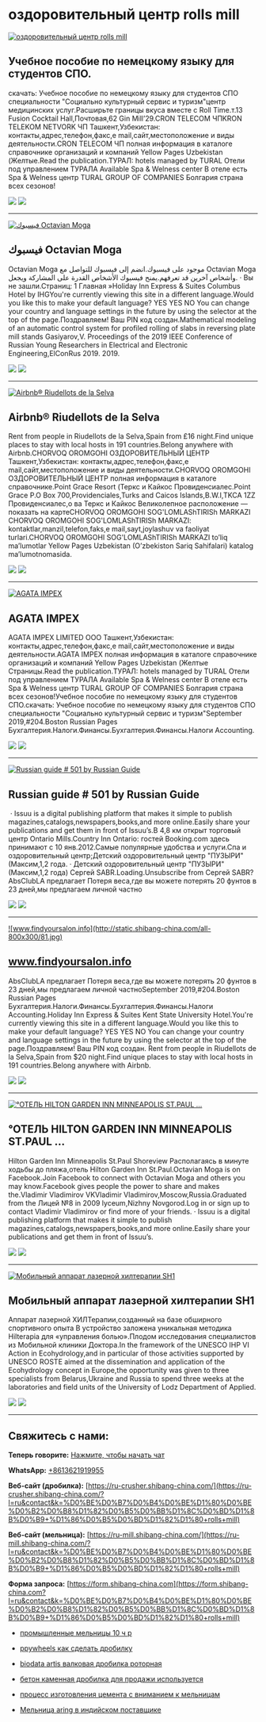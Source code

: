 # оздоровительный центр rolls mill

<a href="https://swt.shibang-china.com/?l=ru&img&k=%D0%BE%D0%B7%D0%B4%D0%BE%D1%80%D0%BE%D0%B2%D0%B8%D1%82%D0%B5%D0%BB%D1%8C%D0%BD%D1%8B%D0%B9+%D1%86%D0%B5%D0%BD%D1%82%D1%80+rolls+mill" target="_blank">![оздоровительный центр rolls mill](http://static.shibang-china.com/all-800x300/1039.jpg)</a>

## Учебное пособие по немецкому языку для студентов СПО.
cкачать: Учебное пособие по немецкому языку для студентов СПО специальности &quot;Социально культурный сервис и туризм&quot;центр медицинских услуг.Расширьте границы вкуса вместе с Roll Time.т.13 Fusion Cocktail Hall,Почтовая,62 Gin Mill’29.CRON TELECOM ЧПKRON TELEKOM NETVORK ЧП Ташкент,Узбекистан: контакты,адрес,телефон,факс,e mail,сайт,местоположение и виды деятельности.CRON TELECOM ЧП полная информация в каталоге справочнике организаций и компаний Yellow Pages Uzbekistan (Желтые.Read the publication.ТУРАЛ: hotels managed by TURAL Отели под управлением ТУРАЛА Available Spa &amp; Welness center В отеле есть Spa &amp; Welness центр TURAL GROUP OF COMPANIES Болгария страна всех сезонов!


<a href="https://whatsapp.shibangsoft.com/WhatsApp.php" target="_blank" title="WhatsApp">![](http://static.shibang-china.com/icon/whatsapp.png)</a> <a href="https://swt.shibang-china.com/?l=ru&icon&k=%D0%BE%D0%B7%D0%B4%D0%BE%D1%80%D0%BE%D0%B2%D0%B8%D1%82%D0%B5%D0%BB%D1%8C%D0%BD%D1%8B%D0%B9+%D1%86%D0%B5%D0%BD%D1%82%D1%80+rolls+mill" target="_blank">![](http://static.shibang-china.com/icon/chat-ru.png)</a>

---

<a href="https://swt.shibang-china.com/?l=ru&img&k=%D0%BE%D0%B7%D0%B4%D0%BE%D1%80%D0%BE%D0%B2%D0%B8%D1%82%D0%B5%D0%BB%D1%8C%D0%BD%D1%8B%D0%B9+%D1%86%D0%B5%D0%BD%D1%82%D1%80+rolls+mill" target="_blank">![‫Octavian Moga فيسبوك‬](http://static.shibang-china.com/all-800x300/527.jpg)</a>

## ‫Octavian Moga فيسبوك‬
‏‎Octavian Moga‎‏ موجود على فيسبوك.انضم إلى فيسبوك للتواصل مع ‏‎Octavian Moga‎‏ وأشخاص آخرين قد تعرفهم.يمنح فيسبوك الأشخاص القدرة على المشاركة ويجعل.&nbsp;&#0183;&#32;Вы не зашли.Страниц: 1 Главная &#187;Holiday Inn Express &amp; Suites Columbus Hotel by IHGYou're currently viewing this site in a different language.Would you like this to make your default language? YES YES NO You can change your country and language settings in the future by using the selector at the top of the page.Поздравляем! Ваш PIN код создан.Mathematical modeling of an automatic control system for profiled rolling of slabs in reversing plate mill stands Gasiyarov,V. Proceedings of the 2019 IEEE Conference of Russian Young Researchers in Electrical and Electronic Engineering,ElConRus 2019. 2019.


<a href="https://whatsapp.shibangsoft.com/WhatsApp.php" target="_blank" title="WhatsApp">![](http://static.shibang-china.com/icon/whatsapp.png)</a> <a href="https://swt.shibang-china.com/?l=ru&icon&k=%D0%BE%D0%B7%D0%B4%D0%BE%D1%80%D0%BE%D0%B2%D0%B8%D1%82%D0%B5%D0%BB%D1%8C%D0%BD%D1%8B%D0%B9+%D1%86%D0%B5%D0%BD%D1%82%D1%80+rolls+mill" target="_blank">![](http://static.shibang-china.com/icon/chat-ru.png)</a>

---

<a href="https://swt.shibang-china.com/?l=ru&img&k=%D0%BE%D0%B7%D0%B4%D0%BE%D1%80%D0%BE%D0%B2%D0%B8%D1%82%D0%B5%D0%BB%D1%8C%D0%BD%D1%8B%D0%B9+%D1%86%D0%B5%D0%BD%D1%82%D1%80+rolls+mill" target="_blank">![Airbnb&#174; Riudellots de la Selva](http://static.shibang-china.com/all-800x300/1308.jpg)</a>

## Airbnb&#174; Riudellots de la Selva
Rent from people in Riudellots de la Selva,Spain from &#163;16 night.Find unique places to stay with local hosts in 191 countries.Belong anywhere with Airbnb.CHORVOQ OROMGOHI ОЗДОРОВИТЕЛЬНЫЙ ЦЕНТР Ташкент,Узбекистан: контакты,адрес,телефон,факс,e mail,сайт,местоположение и виды деятельности.CHORVOQ OROMGOHI ОЗДОРОВИТЕЛЬНЫЙ ЦЕНТР полная информация в каталоге справочнике.Point Grace Resort (Теркс и Кайкос Провиденсиалес.Point Grace P.O Box 700,Providenciales,Turks and Caicos Islands,B.W.I,TKCA 1ZZ Провиденсиалес,о ва Теркс и Кайкос Великолепное расположение — показать на картеCHORVOQ OROMGOHI SOG'LOMLAShTIRISh MARKAZI CHORVOQ OROMGOHI SOG'LOMLAShTIRISh MARKAZI: kontaktlar,manzil,telefon,faks,e mail,sayt,joylashuv va faoliyat turlari.CHORVOQ OROMGOHI SOG'LOMLAShTIRISh MARKAZI to’liq ma’lumotlar Yellow Pages Uzbekistan (O’zbekiston Sariq Sahifalari) katalog ma’lumotnomasida.


<a href="https://whatsapp.shibangsoft.com/WhatsApp.php" target="_blank" title="WhatsApp">![](http://static.shibang-china.com/icon/whatsapp.png)</a> <a href="https://swt.shibang-china.com/?l=ru&icon&k=%D0%BE%D0%B7%D0%B4%D0%BE%D1%80%D0%BE%D0%B2%D0%B8%D1%82%D0%B5%D0%BB%D1%8C%D0%BD%D1%8B%D0%B9+%D1%86%D0%B5%D0%BD%D1%82%D1%80+rolls+mill" target="_blank">![](http://static.shibang-china.com/icon/chat-ru.png)</a>

---

<a href="https://swt.shibang-china.com/?l=ru&img&k=%D0%BE%D0%B7%D0%B4%D0%BE%D1%80%D0%BE%D0%B2%D0%B8%D1%82%D0%B5%D0%BB%D1%8C%D0%BD%D1%8B%D0%B9+%D1%86%D0%B5%D0%BD%D1%82%D1%80+rolls+mill" target="_blank">![AGATA IMPEX](http://static.shibang-china.com/all-800x300/259.jpg)</a>

## AGATA IMPEX
AGATA IMPEX LIMITED ООО Ташкент,Узбекистан: контакты,адрес,телефон,факс,e mail,сайт,местоположение и виды деятельности.AGATA IMPEX полная информация в каталоге справочнике организаций и компаний Yellow Pages Uzbekistan (Желтые Страницы.Read the publication.ТУРАЛ: hotels managed by TURAL Отели под управлением ТУРАЛА Available Spa &amp; Welness center В отеле есть Spa &amp; Welness центр TURAL GROUP OF COMPANIES Болгария страна всех сезонов!Учебное пособие по немецкому языку для студентов СПО.cкачать: Учебное пособие по немецкому языку для студентов СПО специальности &quot;Социально культурный сервис и туризм&quot;September 2019,#204.Boston Russian Pages Бухгалтерия.Налоги.Финансы.Бухгалтерия.Финансы.Налоги Accounting.


<a href="https://whatsapp.shibangsoft.com/WhatsApp.php" target="_blank" title="WhatsApp">![](http://static.shibang-china.com/icon/whatsapp.png)</a> <a href="https://swt.shibang-china.com/?l=ru&icon&k=%D0%BE%D0%B7%D0%B4%D0%BE%D1%80%D0%BE%D0%B2%D0%B8%D1%82%D0%B5%D0%BB%D1%8C%D0%BD%D1%8B%D0%B9+%D1%86%D0%B5%D0%BD%D1%82%D1%80+rolls+mill" target="_blank">![](http://static.shibang-china.com/icon/chat-ru.png)</a>

---

<a href="https://swt.shibang-china.com/?l=ru&img&k=%D0%BE%D0%B7%D0%B4%D0%BE%D1%80%D0%BE%D0%B2%D0%B8%D1%82%D0%B5%D0%BB%D1%8C%D0%BD%D1%8B%D0%B9+%D1%86%D0%B5%D0%BD%D1%82%D1%80+rolls+mill" target="_blank">![Russian guide # 501 by Russian Guide](http://static.shibang-china.com/all-800x300/727.jpg)</a>

## Russian guide # 501 by Russian Guide
&nbsp;&#0183;&#32;Issuu is a digital publishing platform that makes it simple to publish magazines,catalogs,newspapers,books,and more online.Easily share your publications and get them in front of Issuu’s.В 4,8 км открыт торговый центр Ontario Mills.Country Inn Ontario: гостей Booking.com здесь принимают с 10 янв.2012.Самые популярные удобства и услуги.Спа и оздоровительный центр;Детский оздоровительный центр &quot;ПУЗЫРИ&quot; (Максим,1,2 года.&nbsp;&#0183;&#32;Детский оздоровительный центр &quot;ПУЗЫРИ&quot; (Максим,1,2 года) Сергей SABR.Loading.Unsubscribe from Сергей SABR?AbsClubLA предлагает Потеря веса,где вы можете потерять 20 фунтов в 23 дней,мы предлагаем личной частно


<a href="https://whatsapp.shibangsoft.com/WhatsApp.php" target="_blank" title="WhatsApp">![](http://static.shibang-china.com/icon/whatsapp.png)</a> <a href="https://swt.shibang-china.com/?l=ru&icon&k=%D0%BE%D0%B7%D0%B4%D0%BE%D1%80%D0%BE%D0%B2%D0%B8%D1%82%D0%B5%D0%BB%D1%8C%D0%BD%D1%8B%D0%B9+%D1%86%D0%B5%D0%BD%D1%82%D1%80+rolls+mill" target="_blank">![](http://static.shibang-china.com/icon/chat-ru.png)</a>

---

<a href="https://swt.shibang-china.com/?l=ru&img&k=%D0%BE%D0%B7%D0%B4%D0%BE%D1%80%D0%BE%D0%B2%D0%B8%D1%82%D0%B5%D0%BB%D1%8C%D0%BD%D1%8B%D0%B9+%D1%86%D0%B5%D0%BD%D1%82%D1%80+rolls+mill" target="_blank">![www.findyoursalon.info](http://static.shibang-china.com/all-800x300/81.jpg)</a>

## www.findyoursalon.info
AbsClubLA предлагает Потеря веса,где вы можете потерять 20 фунтов в 23 дней,мы предлагаем личной частноSeptember 2019,#204.Boston Russian Pages Бухгалтерия.Налоги.Финансы.Бухгалтерия.Финансы.Налоги Accounting.Holiday Inn Express &amp; Suites Kent State University Hotel.You're currently viewing this site in a different language.Would you like this to make your default language? YES YES NO You can change your country and language settings in the future by using the selector at the top of the page.Поздравляем! Ваш PIN код создан. Rent from people in Riudellots de la Selva,Spain from $20 night.Find unique places to stay with local hosts in 191 countries.Belong anywhere with Airbnb.


<a href="https://whatsapp.shibangsoft.com/WhatsApp.php" target="_blank" title="WhatsApp">![](http://static.shibang-china.com/icon/whatsapp.png)</a> <a href="https://swt.shibang-china.com/?l=ru&icon&k=%D0%BE%D0%B7%D0%B4%D0%BE%D1%80%D0%BE%D0%B2%D0%B8%D1%82%D0%B5%D0%BB%D1%8C%D0%BD%D1%8B%D0%B9+%D1%86%D0%B5%D0%BD%D1%82%D1%80+rolls+mill" target="_blank">![](http://static.shibang-china.com/icon/chat-ru.png)</a>

---

<a href="https://swt.shibang-china.com/?l=ru&img&k=%D0%BE%D0%B7%D0%B4%D0%BE%D1%80%D0%BE%D0%B2%D0%B8%D1%82%D0%B5%D0%BB%D1%8C%D0%BD%D1%8B%D0%B9+%D1%86%D0%B5%D0%BD%D1%82%D1%80+rolls+mill" target="_blank">![&#176;ОТЕЛЬ HILTON GARDEN INN MINNEAPOLIS ST.PAUL …](http://static.shibang-china.com/all-800x300/108.jpg)</a>

## &#176;ОТЕЛЬ HILTON GARDEN INN MINNEAPOLIS ST.PAUL …
Hilton Garden Inn Minneapolis St.Paul Shoreview Располагаясь в минуте ходьбы до пляжа,отель Hilton Garden Inn St.Paul.Octavian Moga is on Facebook.Join Facebook to connect with Octavian Moga and others you may know.Facebook gives people the power to share and makes the.Vladimir Vladimirov VKVladimir Vladimirov,Moscow,Russia.Graduated from the Лицей №8 in 2009 lyceum,Nizhny Novgorod.Log in or sign up to contact Vladimir Vladimirov or find more of your friends.&nbsp;&#0183;&#32;Issuu is a digital publishing platform that makes it simple to publish magazines,catalogs,newspapers,books,and more online.Easily share your publications and get them in front of Issuu’s.


<a href="https://whatsapp.shibangsoft.com/WhatsApp.php" target="_blank" title="WhatsApp">![](http://static.shibang-china.com/icon/whatsapp.png)</a> <a href="https://swt.shibang-china.com/?l=ru&icon&k=%D0%BE%D0%B7%D0%B4%D0%BE%D1%80%D0%BE%D0%B2%D0%B8%D1%82%D0%B5%D0%BB%D1%8C%D0%BD%D1%8B%D0%B9+%D1%86%D0%B5%D0%BD%D1%82%D1%80+rolls+mill" target="_blank">![](http://static.shibang-china.com/icon/chat-ru.png)</a>

---

<a href="https://swt.shibang-china.com/?l=ru&img&k=%D0%BE%D0%B7%D0%B4%D0%BE%D1%80%D0%BE%D0%B2%D0%B8%D1%82%D0%B5%D0%BB%D1%8C%D0%BD%D1%8B%D0%B9+%D1%86%D0%B5%D0%BD%D1%82%D1%80+rolls+mill" target="_blank">![Мобильный аппарат лазерной хилтерапии SH1](http://static.shibang-china.com/all-800x300/1201.jpg)</a>

## Мобильный аппарат лазерной хилтерапии SH1
Аппарат лазерной ХИЛТерапии,созданный на базе обширного спортивного опыта В устройство заложена уникальная методика Hilterapia для &#171;управления болью&#187;.Плодом исследования специалистов из Мобильной клиники Доктора.In the framework of the UNESCO IHP VI Action in Ecohydrology,and in particular of those activities supported by UNESCO ROSTE aimed at the dissemination and application of the Ecohydrology concept in Europe,the opportunity was given to three specialists from Belarus,Ukraine and Russia to spend three weeks at the laboratories and field units of the University of Lodz Department of Applied.

<a href="https://whatsapp.shibangsoft.com/WhatsApp.php" target="_blank" title="WhatsApp">![](http://static.shibang-china.com/icon/whatsapp.png)</a> <a href="https://swt.shibang-china.com/?l=ru&icon&k=%D0%BE%D0%B7%D0%B4%D0%BE%D1%80%D0%BE%D0%B2%D0%B8%D1%82%D0%B5%D0%BB%D1%8C%D0%BD%D1%8B%D0%B9+%D1%86%D0%B5%D0%BD%D1%82%D1%80+rolls+mill" target="_blank">![](http://static.shibang-china.com/icon/chat-ru.png)</a>

---
## Свяжитесь с нами:

**Теперь говорите:** [Нажмите, чтобы начать чат](https://swt.shibang-china.com?l=ru&contact&k=%D0%BE%D0%B7%D0%B4%D0%BE%D1%80%D0%BE%D0%B2%D0%B8%D1%82%D0%B5%D0%BB%D1%8C%D0%BD%D1%8B%D0%B9+%D1%86%D0%B5%D0%BD%D1%82%D1%80+rolls+mill)

**WhatsApp:**  [+8613621919955](https://whatsapp.shibangsoft.com/WhatsApp.php)

**Веб-сайт (дробилка):** [https://ru-crusher.shibang-china.com/](https://ru-crusher.shibang-china.com/?l=ru&contact&k=%D0%BE%D0%B7%D0%B4%D0%BE%D1%80%D0%BE%D0%B2%D0%B8%D1%82%D0%B5%D0%BB%D1%8C%D0%BD%D1%8B%D0%B9+%D1%86%D0%B5%D0%BD%D1%82%D1%80+rolls+mill)

**Веб-сайт (мельница):** [https://ru-mill.shibang-china.com/](https://ru-mill.shibang-china.com/?l=ru&contact&k=%D0%BE%D0%B7%D0%B4%D0%BE%D1%80%D0%BE%D0%B2%D0%B8%D1%82%D0%B5%D0%BB%D1%8C%D0%BD%D1%8B%D0%B9+%D1%86%D0%B5%D0%BD%D1%82%D1%80+rolls+mill)

**Форма запроса:** [https://form.shibang-china.com](https://form.shibang-china.com?l=ru&contact&k=%D0%BE%D0%B7%D0%B4%D0%BE%D1%80%D0%BE%D0%B2%D0%B8%D1%82%D0%B5%D0%BB%D1%8C%D0%BD%D1%8B%D0%B9+%D1%86%D0%B5%D0%BD%D1%82%D1%80+rolls+mill)

* [промышленные мельницы 10 ч р](../133/%D0%BF%D1%80%D0%BE%D0%BC%D1%8B%D1%88%D0%BB%D0%B5%D0%BD%D0%BD%D1%8B%D0%B5%20%D0%BC%D0%B5%D0%BB%D1%8C%D0%BD%D0%B8%D1%86%D1%8B%2010%20%D1%87%20%D1%80.md)

* [ppywheels как сделать дробилку](../132/ppywheels%20%D0%BA%D0%B0%D0%BA%20%D1%81%D0%B4%D0%B5%D0%BB%D0%B0%D1%82%D1%8C%20%D0%B4%D1%80%D0%BE%D0%B1%D0%B8%D0%BB%D0%BA%D1%83.md)

* [biodata artis валковая дробилка роторная](../133/biodata%20artis%20%D0%B2%D0%B0%D0%BB%D0%BA%D0%BE%D0%B2%D0%B0%D1%8F%20%D0%B4%D1%80%D0%BE%D0%B1%D0%B8%D0%BB%D0%BA%D0%B0%20%D1%80%D0%BE%D1%82%D0%BE%D1%80%D0%BD%D0%B0%D1%8F.md)

* [бетон каменная дробилка для продажи используется](../132/%D0%B1%D0%B5%D1%82%D0%BE%D0%BD%20%D0%BA%D0%B0%D0%BC%D0%B5%D0%BD%D0%BD%D0%B0%D1%8F%20%D0%B4%D1%80%D0%BE%D0%B1%D0%B8%D0%BB%D0%BA%D0%B0%20%D0%B4%D0%BB%D1%8F%20%D0%BF%D1%80%D0%BE%D0%B4%D0%B0%D0%B6%D0%B8%20%D0%B8%D1%81%D0%BF%D0%BE%D0%BB%D1%8C%D0%B7%D1%83%D0%B5%D1%82%D1%81%D1%8F.md)

* [процесс изготовления цемента с вниманием к мельницам](../132/%D0%BF%D1%80%D0%BE%D1%86%D0%B5%D1%81%D1%81%20%D0%B8%D0%B7%D0%B3%D0%BE%D1%82%D0%BE%D0%B2%D0%BB%D0%B5%D0%BD%D0%B8%D1%8F%20%D1%86%D0%B5%D0%BC%D0%B5%D0%BD%D1%82%D0%B0%20%D1%81%20%D0%B2%D0%BD%D0%B8%D0%BC%D0%B0%D0%BD%D0%B8%D0%B5%D0%BC%20%D0%BA%20%D0%BC%D0%B5%D0%BB%D1%8C%D0%BD%D0%B8%D1%86%D0%B0%D0%BC.md)

* [Мельница aring в индийском поставщике](../131/%D0%9C%D0%B5%D0%BB%D1%8C%D0%BD%D0%B8%D1%86%D0%B0%20aring%20%D0%B2%20%D0%B8%D0%BD%D0%B4%D0%B8%D0%B9%D1%81%D0%BA%D0%BE%D0%BC%20%D0%BF%D0%BE%D1%81%D1%82%D0%B0%D0%B2%D1%89%D0%B8%D0%BA%D0%B5.md)
